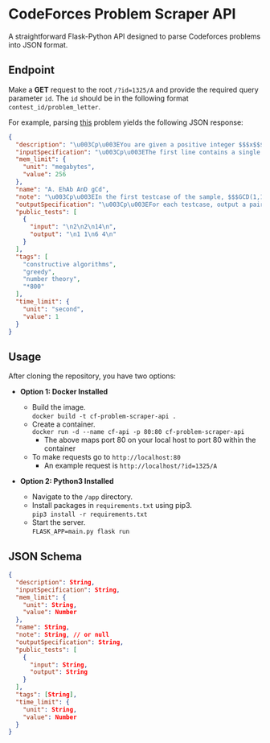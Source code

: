 # CodeForces Problem Scraper API

A straightforward Flask-Python API designed to parse Codeforces problems into JSON format.

## Endpoint

Make a **GET** request to the root `/?id=1325/A` and provide the required query parameter `id`. The `id` should be in the following format `contest_id/problem_letter`.

For example, parsing [this](https://codeforces.com/contest/1325/problem/A) problem yields the following JSON response:

```json
{
  "description": "\u003Cp\u003EYou are given a positive integer $$$x$$$. Find \u003Cspan class=\"tex-font-style-bf\"\u003Eany\u003C/span\u003E such $$$2$$$ positive integers $$$a$$$ and $$$b$$$ such that $$$GCD(a,b)+LCM(a,b)=x$$$.\u003C/p\u003E\u003Cp\u003EAs a reminder, $$$GCD(a,b)$$$ is the greatest integer that divides both $$$a$$$ and $$$b$$$. Similarly, $$$LCM(a,b)$$$ is the smallest integer such that both $$$a$$$ and $$$b$$$ divide it.\u003C/p\u003E\u003Cp\u003EIt's guaranteed that the solution always exists. If there are several such pairs $$$(a, b)$$$, you can output any of them.\u003C/p\u003E",
  "inputSpecification": "\u003Cp\u003EThe first line contains a single integer $$$t$$$ $$$(1 \\le t \\le 100)$$$  — the number of testcases.\u003C/p\u003E\u003Cp\u003EEach testcase consists of one line containing a single integer, $$$x$$$ $$$(2 \\le x \\le 10^9)$$$.\u003C/p\u003E",
  "mem_limit": {
    "unit": "megabytes",
    "value": 256
  },
  "name": "A. EhAb AnD gCd",
  "note": "\u003Cp\u003EIn the first testcase of the sample, $$$GCD(1,1)+LCM(1,1)=1+1=2$$$.\u003C/p\u003E\u003Cp\u003EIn the second testcase of the sample, $$$GCD(6,4)+LCM(6,4)=2+12=14$$$.\u003C/p\u003E",
  "outputSpecification": "\u003Cp\u003EFor each testcase, output a pair of positive integers $$$a$$$ and $$$b$$$ ($$$1 \\le a, b \\le 10^9)$$$ such that $$$GCD(a,b)+LCM(a,b)=x$$$. It's guaranteed that the solution always exists. If there are several such pairs $$$(a, b)$$$, you can output any of them.\u003C/p\u003E",
  "public_tests": [
    {
      "input": "\n2\n2\n14\n",
      "output": "\n1 1\n6 4\n"
    }
  ],
  "tags": [
    "constructive algorithms",
    "greedy",
    "number theory",
    "*800"
  ],
  "time_limit": {
    "unit": "second",
    "value": 1
  }
}
```

## Usage

After cloning the repository, you have two options:

- **Option 1: Docker Installed**
  - Build the image.  
    `docker build -t cf-problem-scraper-api .`
  - Create a container.  
    `docker run -d --name cf-api -p 80:80 cf-problem-scraper-api`
    - The above maps port 80 on your local host to port 80 within the container
  - To make requests go to `http://localhost:80`
    - An example request is `http://localhost/?id=1325/A`


- **Option 2: Python3 Installed**
  - Navigate to the `/app` directory.
  - Install packages in `requirements.txt` using pip3.  
    `pip3 install -r requirements.txt`
  - Start the server.  
    `FLASK_APP=main.py flask run`
    
## JSON Schema

```json
{
  "description": String,
  "inputSpecification": String,
  "mem_limit": {
    "unit": String,
    "value": Number
  },
  "name": String,
  "note": String, // or null
  "outputSpecification": String,
  "public_tests": [
    {
      "input": String,
      "output": String
    }
  ],
  "tags": [String],
  "time_limit": {
    "unit": String,
    "value": Number
  }
}
```
